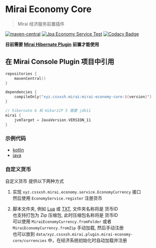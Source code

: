 # Mirai Economy Core

> Mirai 经济服务前置插件

[![maven-central](https://img.shields.io/maven-central/v/xyz.cssxsh.mirai/mirai-economy-core)](https://search.maven.org/artifact/xyz.cssxsh.mirai/mirai-economy-core)
[![Jpa Economy Service Test](https://github.com/cssxsh/mirai-economy-core/actions/workflows/Test.yml/badge.svg)](https://github.com/cssxsh/mirai-economy-core/actions/workflows/Test.yml)
[![Codacy Badge](https://app.codacy.com/project/badge/Grade/18191e26563d47eaa3354d43cfa57ff6)](https://www.codacy.com/gh/cssxsh/mirai-economy-core/dashboard?utm_source=github.com&amp;utm_medium=referral&amp;utm_content=cssxsh/mirai-economy-core&amp;utm_campaign=Badge_Grade)

**目前需要 [Mirai Hibernate Plugin](https://github.com/cssxsh/mirai-hibernate-plugin) 前置才能使用**

## 在 Mirai Console Plugin 项目中引用

```kotlin
repositories {
    mavenCentral()
}

dependencies {
    compileOnly("xyz.cssxsh.mirai:mirai-economy-core:${version}")
}

// hibernate 6 和 HikariCP 5 需要 jdk11
mirai {
    jvmTarget = JavaVersion.VERSION_11
}
```

### 示例代码

*   [kotlin](src/test/kotlin/xyz/cssxsh/mirai/economy/EconomyServiceTest.kt)
*   [java](src/test/java/xyz/cssxsh/mirai/economy/EconomyUtilsTest.java)

### 自定义货币

自定义货币 提供以下两种方式

1.  实现 `xyz.cssxsh.mirai.economy.service.EconomyCurrency` 接口  
    然后使用 `EconomyService.register` 注册货币

2.  脚本文件夹, 例如 [Lua](example/currencies/Lua) 或 [TXT](example/currencies/Him188), 文件夹名称将是 货币ID  
    也支持打包为 Zip 压缩包, 此时压缩包名称将是 货币ID  
    可以使用 `MiraiEconomyCurrency.fromFolder`  或者 `MiraiEconomyCurrency.fromZip` 手动加载, 然后手动注册  
    也可以放到 `data/xyz.cssxsh.mirai.plugin.mirai-economy-core/currencies` 中，在经济系统初始化时自动加载并注册
